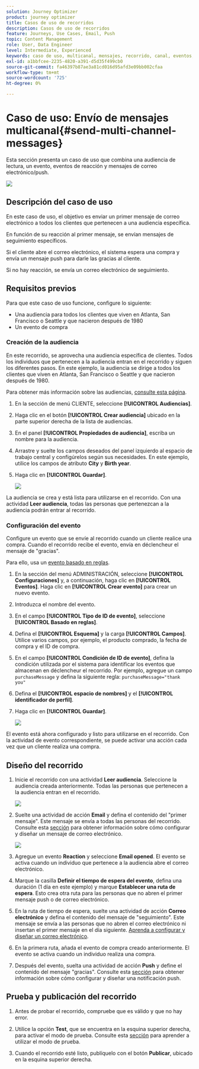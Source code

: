 ```yaml
---
solution: Journey Optimizer
product: journey optimizer
title: Casos de uso de recorridos
description: Casos de uso de recorridos
feature: Journeys, Use Cases, Email, Push
topic: Content Management
role: User, Data Engineer
level: Intermediate, Experienced
keywords: caso de uso, multicanal, mensajes, recorrido, canal, eventos, push
exl-id: a1bbfcee-2235-4820-a391-d5d35f499cb0
source-git-commit: fa46397b87ae3a81cd016d95afd3e09bb002cfaa
workflow-type: tm+mt
source-wordcount: '725'
ht-degree: 0%

---
```


# Caso de uso: Envío de mensajes multicanal{#send-multi-channel-messages}

Esta sección presenta un caso de uso que combina una audiencia de lectura, un evento, eventos de reacción y mensajes de correo electrónico/push.

![](assets/jo-uc1.png)

## Descripción del caso de uso

En este caso de uso, el objetivo es enviar un primer mensaje de correo electrónico a todos los clientes que pertenecen a una audiencia específica.

En función de su reacción al primer mensaje, se envían mensajes de seguimiento específicos.

Si el cliente abre el correo electrónico, el sistema espera una compra y envía un mensaje push para darle las gracias al cliente.

Si no hay reacción, se envía un correo electrónico de seguimiento.

## Requisitos previos

Para que este caso de uso funcione, configure lo siguiente:

* Una audiencia para todos los clientes que viven en Atlanta, San Francisco o Seattle y que nacieron después de 1980
* Un evento de compra

### Creación de la audiencia

En este recorrido, se aprovecha una audiencia específica de clientes. Todos los individuos que pertenecen a la audiencia entran en el recorrido y siguen los diferentes pasos. En este ejemplo, la audiencia se dirige a todos los clientes que viven en Atlanta, San Francisco o Seattle y que nacieron después de 1980.

Para obtener más información sobre las audiencias, [consulte esta página](../audience/about-audiences.md).

1. En la sección de menú CLIENTE, seleccione **[!UICONTROL Audiencias]**.
1. Haga clic en el botón **[!UICONTROL Crear audiencia]** ubicado en la parte superior derecha de la lista de audiencias.
1. En el panel **[!UICONTROL Propiedades de audiencia]**, escriba un nombre para la audiencia.
1. Arrastre y suelte los campos deseados del panel izquierdo al espacio de trabajo central y configúrelos según sus necesidades. En este ejemplo, utilice los campos de atributo **City** y **Birth year**.
1. Haga clic en **[!UICONTROL Guardar]**.

   ![](assets/add-attributes.png)

La audiencia se crea y está lista para utilizarse en el recorrido. Con una actividad **Leer audiencia**, todas las personas que pertenezcan a la audiencia podrán entrar al recorrido.

### Configuración del evento

Configure un evento que se envíe al recorrido cuando un cliente realice una compra. Cuando el recorrido recibe el evento, envía en déclencheur el mensaje de &quot;gracias&quot;.

Para ello, usa un [evento basado en reglas](../event/about-events.md).

1. En la sección del menú ADMINISTRACIÓN, seleccione **[!UICONTROL Configuraciones]** y, a continuación, haga clic en **[!UICONTROL Eventos]**. Haga clic en **[!UICONTROL Crear evento]** para crear un nuevo evento.

1. Introduzca el nombre del evento.

1. En el campo **[!UICONTROL Tipo de ID de evento]**, seleccione **[!UICONTROL Basado en reglas]**.

1. Defina el **[!UICONTROL Esquema]** y la carga **[!UICONTROL Campos]**. Utilice varios campos, por ejemplo, el producto comprado, la fecha de compra y el ID de compra.

1. En el campo **[!UICONTROL Condición de ID de evento]**, defina la condición utilizada por el sistema para identificar los eventos que almacenan en déclencheur el recorrido. Por ejemplo, agregue un campo `purchaseMessage` y defina la siguiente regla: `purchaseMessage="thank you"`

1. Defina el **[!UICONTROL espacio de nombres]** y el **[!UICONTROL identificador de perfil]**.

1. Haga clic en **[!UICONTROL Guardar]**.

   ![](assets/jo-uc2.png)

El evento está ahora configurado y listo para utilizarse en el recorrido. Con la actividad de evento correspondiente, se puede activar una acción cada vez que un cliente realiza una compra.

## Diseño del recorrido

1. Inicie el recorrido con una actividad **Leer audiencia**. Seleccione la audiencia creada anteriormente. Todas las personas que pertenecen a la audiencia entran en el recorrido.

   ![](assets/jo-uc4.png)

1. Suelte una actividad de acción **Email** y defina el contenido del &quot;primer mensaje&quot;. Este mensaje se envía a todas las personas del recorrido. Consulte esta [sección](../email/create-email.md) para obtener información sobre cómo configurar y diseñar un mensaje de correo electrónico.

   ![](assets/jo-uc5.png)

1. Agregue un evento **Reaction** y seleccione **Email opened**. El evento se activa cuando un individuo que pertenece a la audiencia abre el correo electrónico.

1. Marque la casilla **Definir el tiempo de espera del evento**, defina una duración (1 día en este ejemplo) y marque **Establecer una ruta de espera**. Esto crea otra ruta para las personas que no abren el primer mensaje push o de correo electrónico.

1. En la ruta de tiempo de espera, suelte una actividad de acción **Correo electrónico** y defina el contenido del mensaje de &quot;seguimiento&quot;. Este mensaje se envía a las personas que no abren el correo electrónico ni insertan el primer mensaje en el día siguiente. [Aprenda a configurar y diseñar un correo electrónico](../email/create-email.md).

1. En la primera ruta, añada el evento de compra creado anteriormente. El evento se activa cuando un individuo realiza una compra.

1. Después del evento, suelta una actividad de acción **Push** y define el contenido del mensaje &quot;gracias&quot;. Consulte esta [sección](../push/create-push.md) para obtener información sobre cómo configurar y diseñar una notificación push.

## Prueba y publicación del recorrido

1. Antes de probar el recorrido, compruebe que es válido y que no hay error.

1. Utilice la opción **Test**, que se encuentra en la esquina superior derecha, para activar el modo de prueba. Consulte esta [sección](testing-the-journey.md) para aprender a utilizar el modo de prueba.

1. Cuando el recorrido esté listo, publíquelo con el botón **Publicar**, ubicado en la esquina superior derecha.
